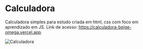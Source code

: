 # Calculadora
Calculadora simples para estudo criada em html, css com foco em aprendizado em JS.
Link de acesso: https://calculadora-beige-omega.vercel.app

<img src="https://i.pinimg.com/originals/99/4e/4d/994e4d58d782cabc6e60ea0bfe3ff093.png" alt="Calculadora">
